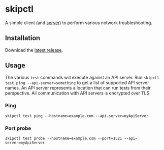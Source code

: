 # skipctl

A simple client (and [server](./server.md)) to perform various network troubleshooting.

## Installation

Download the [latest release](https://github.com/kartverket/skipctl/releases).

## Usage

The various `test` commands will execute against an API server. Run `skipctl test ping --api-server=something` to get a list of supported API server names.
An API server represents a location that can run tests from their perspective. All communication with API servers is encrypted over TLS.

### Ping

```shell
skipctl test ping --hostname=example.com --api-server=myApiServer
```

### Port probe

```shell
skipctl test probe --hostname=example.com --port=1521 --api-server=myApiServer
```
